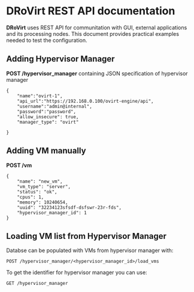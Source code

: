 # DRoVirt REST API documentation

**DRoVirt** uses REST API for communitation with GUI, external applications and its processing nodes. This document provides practical examples needed to test the configuration.


## Adding Hypervisor Manager

**POST /hypervisor_manager** containing JSON specification of hypervisor manager

    
    {
    	"name":"ovirt-1",
    	"api_url":"https://192.168.0.100/ovirt-engine/api",
    	"username":"admin@internal",
    	"password":"password",
    	"allow_insecure": true,
    	"manager_type": "ovirt"
    	
    }
    

## Adding VM manually

**POST /vm**

    {
    	"name": "new_vm",
    	"vm_type": "server",
    	"status": "ok",
    	"cpus": 1,
    	"memory": 10240654,
    	"uuid": "32234123sfsdf-dsfswr-23r-fds",
    	"hypervisor_manager_id": 1
    }

## Loading VM list from Hypervisor Manager

Databse can be populated with VMs from hypervisor manager with:

	POST /hypervisor_manager/<hypervisor_manager_id>/load_vms

To get the identifier for hypervisor manager you can use:

	GET /hypervisor_manager